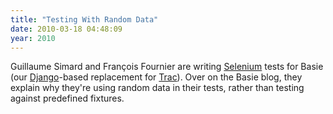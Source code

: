 ```yaml
---
title: "Testing With Random Data"
date: 2010-03-18 04:48:09
year: 2010
---
```

Guillaume Simard and François Fournier are writing <a href="http://seleniumhq.org/">Selenium</a> tests for Basie (our <a href="http://djangoproject.com">Django</a>-based replacement for <a href="http://trac.edgewall.org">Trac</a>). Over on the Basie blog, they explain why they're using random data in their tests, rather than testing against predefined fixtures.
